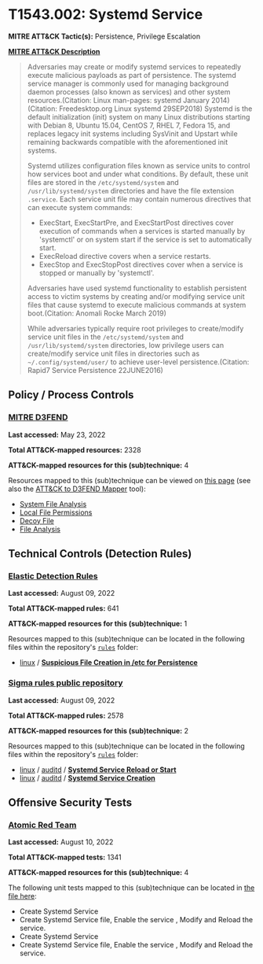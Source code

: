 # T1543.002: Systemd Service
**MITRE ATT&CK Tactic(s):** Persistence, Privilege Escalation

**[MITRE ATT&CK Description](https://attack.mitre.org/techniques/T1543/002)**
<blockquote>Adversaries may create or modify systemd services to repeatedly execute malicious payloads as part of persistence. The systemd service manager is commonly used for managing background daemon processes (also known as services) and other system resources.(Citation: Linux man-pages: systemd January 2014)(Citation: Freedesktop.org Linux systemd 29SEP2018) Systemd is the default initialization (init) system on many Linux distributions starting with Debian 8, Ubuntu 15.04, CentOS 7, RHEL 7, Fedora 15, and replaces legacy init systems including SysVinit and Upstart while remaining backwards compatible with the aforementioned init systems.

Systemd utilizes configuration files known as service units to control how services boot and under what conditions. By default, these unit files are stored in the <code>/etc/systemd/system</code> and <code>/usr/lib/systemd/system</code> directories and have the file extension <code>.service</code>. Each service unit file may contain numerous directives that can execute system commands:

* ExecStart, ExecStartPre, and ExecStartPost directives cover execution of commands when a services is started manually by 'systemctl' or on system start if the service is set to automatically start. 
* ExecReload directive covers when a service restarts. 
* ExecStop and ExecStopPost directives cover when a service is stopped or manually by 'systemctl'.

Adversaries have used systemd functionality to establish persistent access to victim systems by creating and/or modifying service unit files that cause systemd to execute malicious commands at system boot.(Citation: Anomali Rocke March 2019)

While adversaries typically require root privileges to create/modify service unit files in the <code>/etc/systemd/system</code> and <code>/usr/lib/systemd/system</code> directories, low privilege users can create/modify service unit files in directories such as <code>~/.config/systemd/user/</code> to achieve user-level persistence.(Citation: Rapid7 Service Persistence 22JUNE2016)</blockquote>

## Policy / Process Controls
### [MITRE D3FEND](https://d3fend.mitre.org/)
**Last accessed:** May 23, 2022

**Total ATT&CK-mapped resources:** 2328

**ATT&CK-mapped resources for this (sub)technique:** 4

Resources mapped to this (sub)technique can be viewed on [this page](https://d3fend.mitre.org/) (see also the [ATT&CK to D3FEND Mapper](https://d3fend.mitre.org/tools/attack-mapper) tool):

* [System File Analysis](https://d3fend.mitre.org/technique/d3f:SystemFileAnalysis)
* [Local File Permissions](https://d3fend.mitre.org/technique/d3f:LocalFilePermissions)
* [Decoy File](https://d3fend.mitre.org/technique/d3f:DecoyFile)
* [File Analysis](https://d3fend.mitre.org/technique/d3f:FileAnalysis)

## Technical Controls (Detection Rules)
### [Elastic Detection Rules](https://github.com/elastic/detection-rules)
**Last accessed:** August 09, 2022

**Total ATT&CK-mapped rules:** 641

**ATT&CK-mapped resources for this (sub)technique:** 1

Resources mapped to this (sub)technique can be located in the following files within the repository's <code>[rules](https://github.com/elastic/detection-rules/tree/main/rules)</code> folder:

* [linux](https://github.com/elastic/detection-rules/tree/main/rules/linux/) / **[Suspicious File Creation in /etc for Persistence](https://github.com/elastic/detection-rules/blob/main/rules/linux/persistence_etc_file_creation.toml)**

### [Sigma rules public repository](https://github.com/SigmaHQ/sigma)
**Last accessed:** August 09, 2022

**Total ATT&CK-mapped rules:** 2578

**ATT&CK-mapped resources for this (sub)technique:** 2

Resources mapped to this (sub)technique can be located in the following files within the repository's <code>[rules](https://github.com/SigmaHQ/sigma/tree/master/rules)</code> folder:

* [linux](https://github.com/SigmaHQ/sigma/tree/master/rules/linux/) / [auditd](https://github.com/SigmaHQ/sigma/tree/master/rules/linux/auditd/) / **[Systemd Service Reload or Start](https://github.com/SigmaHQ/sigma/blob/master/rules/linux/auditd/lnx_auditd_pers_systemd_reload.yml)**
* [linux](https://github.com/SigmaHQ/sigma/tree/master/rules/linux/) / [auditd](https://github.com/SigmaHQ/sigma/tree/master/rules/linux/auditd/) / **[Systemd Service Creation](https://github.com/SigmaHQ/sigma/blob/master/rules/linux/auditd/lnx_auditd_systemd_service_creation.yml)**


## Offensive Security Tests
### [Atomic Red Team](https://github.com/redcanaryco/atomic-red-team)
**Last accessed:** August 10, 2022

**Total ATT&CK-mapped tests:** 1341

**ATT&CK-mapped resources for this (sub)technique:** 4

The following unit tests mapped to this (sub)technique can be located in [the file here](https://github.com/redcanaryco/atomic-red-team/tree/master/atomics/T1543.002/T1543.002.yaml):

* Create Systemd Service
* Create Systemd Service file,  Enable the service , Modify and Reload the service.
* Create Systemd Service
* Create Systemd Service file,  Enable the service , Modify and Reload the service.

